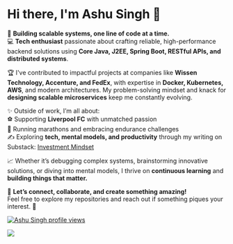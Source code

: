 # Hi there, I'm **Ashu Singh** 👋  

🚀 **Building scalable systems, one line of code at a time.**  
💻 **Tech enthusiast** passionate about crafting reliable, high-performance backend solutions using **Core Java, J2EE, Spring Boot, RESTful APIs, and distributed systems**.  

🏆 I've contributed to impactful projects at companies like **Wissen Technology, Accenture, and FedEx**, with expertise in **Docker, Kubernetes, AWS**, and modern architectures. My problem-solving mindset and knack for **designing scalable microservices** keep me constantly evolving.

✨ Outside of work, I’m all about:  
⚽️ Supporting **Liverpool FC** with unmatched passion  
🏃 Running marathons and embracing endurance challenges  
✍️ Exploring **tech, mental models, and productivity** through my writing on Substack: [Investment Mindset](https://ashusingh.substack.com/)  

📈 Whether it’s debugging complex systems, brainstorming innovative solutions, or diving into mental models, I thrive on **continuous learning** and **building things that matter.**  

💬 **Let’s connect, collaborate, and create something amazing!**  
Feel free to explore my repositories and reach out if something piques your interest. 🚀  


[![Ashu Singh profile views](https://u8views.com/api/v1/github/profiles/20342096/views/day-week-month-total-count.svg)](https://u8views.com/github/ashus014)

![](https://komarev.com/ghpvc/?username=ashusingh&color=green&style=flat-square&label=Profile+Views)
